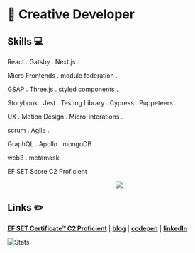 # :city_sunset: Creative Developer

## Skills 💻

React . Gatsby . Next.js .

Micro Frontends . module federation .

GSAP . Three.js . styled components .

Storybook . Jest . Testing Library . Cypress . Puppeteers .

UX . Motion Design . Micro-interations .

scrum . Agile .
 
GraphQL . Apollo . mongoDB . 

web3 . metamask

 EF SET Score C2 Proficient

<p align='center'>
  <img align='center' src="https://media.giphy.com/media/QH3ICOUXvsEqSWjMmF/giphy.gif">
<p/>


## Links :pencil2:

[**EF SET Certificate™ C2 Proficient**](https://www.efset.org/cert/Mj458s) | [**blog**](https://baltazarparra.github.io/) | [**codepen**](https://codepen.io/baltazarparra) | [**linkedIn**](https://www.linkedin.com/in/baltazarparra/)

![Stats](https://github-readme-stats.vercel.app/api?username=baltazarparra&show_icons=true&theme=radical)
